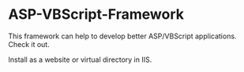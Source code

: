 # ASP-VBScript-Framework

This framework can help to develop better ASP/VBScript applications. Check it out.

Install as a website or virtual directory in IIS.
